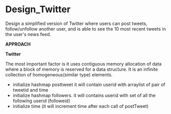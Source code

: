 # Design_Twitter
Design a simplified version of Twitter where users can post tweets, follow/unfollow another user, and is able to see the 10 most recent tweets in the user's news feed.


**APPROACH**

**Twitter**

The most important factor is it uses contiguous memory allocation of data where a block of memory is reserved for a data structure.
It is an infinite collection of homogeneous(similar type) elements.

- initialize hashmap posttweet it will contain userid with arraylist of pair of tweetid and time
- initialize hashmap followers. it will contains userid with set of all the following userid (followeid)
- initialize time (it will increment time after each call of postTweet)
